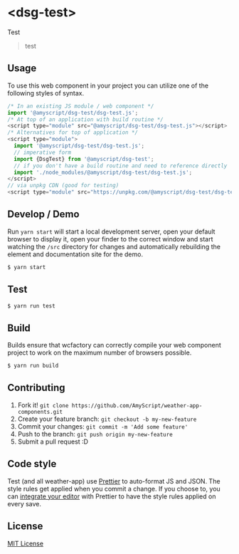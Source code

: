 # &lt;dsg-test&gt;

Test
> test

## Usage
To use this web component in your project you can utilize one of the following styles of syntax.

```js
/* In an existing JS module / web component */
import '@amyscript/dsg-test/dsg-test.js';
/* At top of an application with build routine */
<script type="module" src="@amyscript/dsg-test/dsg-test.js"></script>
/* Alternatives for top of application */
<script type="module">
  import '@amyscript/dsg-test/dsg-test.js';
  // imperative form
  import {DsgTest} from '@amyscript/dsg-test';
  // if you don't have a build routine and need to reference directly
  import './node_modules/@amyscript/dsg-test/dsg-test.js';
</script>
// via unpkg CDN (good for testing)
<script type="module" src="https://unpkg.com/@amyscript/dsg-test/dsg-test.js"></script>
```

## Develop / Demo
Run `yarn start` will start a local development server, open your default browser to display it, open your finder to the correct window and start watching the `/src` directory for changes and automatically rebuilding the element and documentation site for the demo.
```bash
$ yarn start
```

## Test

```bash
$ yarn run test
```

## Build
Builds ensure that wcfactory can correctly compile your web component project to
work on the maximum number of browsers possible.
```bash
$ yarn run build
```

## Contributing

1. Fork it! `git clone https://github.com/AmyScript/weather-app-components.git`
2. Create your feature branch: `git checkout -b my-new-feature`
3. Commit your changes: `git commit -m 'Add some feature'`
4. Push to the branch: `git push origin my-new-feature`
5. Submit a pull request :D

## Code style

Test (and all weather-app) use [Prettier][prettier] to auto-format JS and JSON.  The style rules get applied when you commit a change.  If you choose to, you can [integrate your editor][prettier-ed] with Prettier to have the style rules applied on every save.

[prettier]: https://github.com/prettier/prettier/
[prettier-ed]: https://github.com/prettier/prettier/#editor-integration
[polyserve]: https://github.com/Polymer/polyserve
[web-component-tester]: https://github.com/Polymer/web-component-tester

## License
[MIT License](http://opensource.org/licenses/MIT)